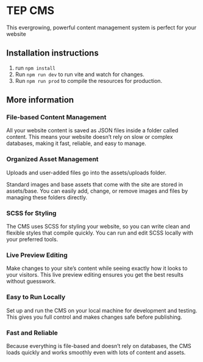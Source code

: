 # TEP CMS
This evergrowing, powerful content management system is perfect for your website

## Installation instructions

1. run `npm install`
2. Run `npm run dev` to run vite and watch for changes. 
3. Run `npm run prod` to compile the resources for production.



## More information

### File-based Content Management
All your website content is saved as JSON files inside a folder called content. This means your website doesn’t rely on slow or complex databases, making it fast, reliable, and easy to manage.

### Organized Asset Management
Uploads and user-added files go into the assets/uploads folder.

Standard images and base assets that come with the site are stored in assets/base.
You can easily add, change, or remove images and files by managing these folders directly.

### SCSS for Styling
The CMS uses SCSS for styling your website, so you can write clean and flexible styles that compile quickly. You can run and edit SCSS locally with your preferred tools.

### Live Preview Editing
Make changes to your site’s content while seeing exactly how it looks to your visitors. This live preview editing ensures you get the best results without guesswork.

### Easy to Run Locally
Set up and run the CMS on your local machine for development and testing. This gives you full control and makes changes safe before publishing.

### Fast and Reliable
Because everything is file-based and doesn’t rely on databases, the CMS loads quickly and works smoothly even with lots of content and assets.


